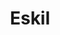 ---
layout: profil
title: Eskil
permalink: /profil/eskil
navn: Eskil Dombden
stilling: Daglig leder
profilbilde: /assets/ansatt-bilder/eskil.jpg
bosted: Stavern
links:
discord: Eskil#6979
books: [
{
    book: "Metodiske Tilgange i Socialt Arbejde",
    year: "2015",
    publisher: "Hans Reitzels Forlag",
    buy: "https://www.adlibris.com/no/bok/metodiske-tilgange-i-socialt-arbejde-9788741258003",
},
{
    book: "Erstatt aggresjonen",
    year: "????",
    publisher: "Universitetsforlaget",
    buy: "https://www.norli.no/erstatt-aggresjonen",
},
]
contacts: ["eskil@getacademy.no", "45485922"]
description: [
        "Eskil har pedagogisk bachelorutdanning med videreutdanning fra VID vitenskapelige høgskole i Oslo.",
        "Han har jobbet som lærer, prosjektleder, metodeutvikler, foredragsholder og høgskolelærer ved VID vitenskapelige høgskole i Oslo."] 
brenner-for: [
        "Å bevisstgjøre almennheten om at det å gjøre feil ikke nødvendigvis en dårlig ting, snarer tvert imot, man lærer mest av å feile, da feiling betyr læring!",
        "Growth mindset (veksttankesett)",
        "Positiv psykologi",
        "Styrkebasert tilnærming",
      ]
---
